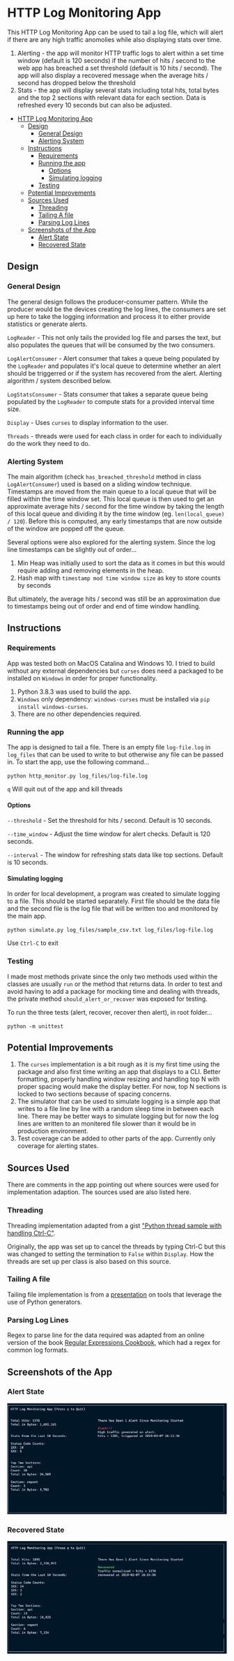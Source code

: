 # HTTP Log Monitoring App

This HTTP Log Monitoring App can be used to tail a log file, which will alert if there are any high traffic anomolies while also displaying stats over time.

1. Alerting - the app will monitor HTTP traffic logs to alert within a set time window (default is 120 seconds) if the number of hits / second to the web app has breached a set threshold (default is 10 hits / second). The app will also display a recovered message when the average hits / second has dropped below the threshold
2. Stats - the app will display several stats including total hits, total bytes and the top 2 sections with relevant data for each section. Data is refreshed every 10 seconds but can also be adjusted.

- [HTTP Log Monitoring App](#http-log-monitoring-app)
  - [Design](#design)
    - [General Design](#general-design)
    - [Alerting System](#alerting-system)
  - [Instructions](#instructions)
    - [Requirements](#requirements)
    - [Running the app](#running-the-app)
      - [Options](#options)
      - [Simulating logging](#simulating-logging)
    - [Testing](#testing)
  - [Potential Improvements](#potential-improvements)
  - [Sources Used](#sources-used)
    - [Threading](#threading)
    - [Tailing A file](#tailing-a-file)
    - [Parsing Log Lines](#parsing-log-lines)
  - [Screenshots of the App](#screenshots-of-the-app)
    - [Alert State](#alert-state)
    - [Recovered State](#recovered-state)

## Design

### General Design

The general design follows the producer-consumer pattern. While the producer would be the devices creating the log lines, the consumers are set up here to take the logging information and process it to either provide statistics or generate alerts.

`LogReader` - This not only tails the provided log file and parses the text, but also populates the queues that will be consumed by the two consumers.

`LogAlertConsumer` - Alert consumer that takes a queue being populated by the `LogReader` and populates it's local queue to determine whether an alert should be triggerred or if the system has recovered from the alert. Alerting algorithm / system described below.

`LogStatsConsumer` - Stats consumer that takes a separate queue being populated by the `LogReader` to compute stats for a provided interval time size.

`Display` - Uses `curses` to display information to the user.

`Threads` - threads were used for each class in order for each to individually do the work they need to do.

### Alerting System

The main algorithm (check `has_breached_threshold` method in class `LogAlertConsumer`) used is based on a sliding window technique. Timestamps are moved from the main queue to a local queue that will be filled within the time window set. This local queue is then used to get an approximate average hits / second for the time window by taking the length of this local queue and dividing it by the time window (eg. `len(local_queue) / 120`). Before this is computed, any early timestamps that are now outside of the window are popped off the queue.

Several options were also explored for the alerting system. Since the log line timestamps can be slightly out of order...

1. Min Heap was initially used to sort the data as it comes in but this would require adding and removing elements in the heap.
2. Hash map with `timestamp mod time window size` as key to store counts by seconds

But ultimately, the average hits / second was still be an approximation due to timestamps being out of order and end of time window handling.

## Instructions

### Requirements

App was tested both on MacOS Catalina and Windows 10. I tried to build without any external dependencies but `curses` does need a packaged to be installed on `Windows` in order for proper functionality.

1. Python 3.8.3 was used to build the app.
2. `Windows` only dependency: `windows-curses` must be installed via `pip install windows-curses`.
3. There are no other dependencies required.

### Running the app

The app is designed to tail a file. There is an empty file `log-file.log` in `log_files` that can be used to write to but otherwise any file can be passed in. To start the app, use the following command...

`python http_monitor.py log_files/log-file.log`

`q` Will quit out of the app and kill threads

#### Options

`--threshold` - Set the threshold for hits / second. Default is 10 seconds.

`--time_window` - Adjust the time window for alert checks. Default is 120 seconds.

`--interval` - The window for refreshing stats data like top sections. Default is 10 seconds.

#### Simulating logging

In order for local development, a program was created to simulate logging to a file. This should be started separately. First file should be the data file and the second file is the log file that will be written too and monitored by the main app.

`python simulate.py log_files/sample_csv.txt log_files/log-file.log`

Use `Ctrl-C` to exit

### Testing

I made most methods private since the only two methods used within the classes are usually `run` or the method that returns data. In order to test and avoid having to add a package for mocking time and dealing with threads, the private method `should_alert_or_recover` was exposed for testing.

To run the three tests (alert, recover, recover then alert), in root folder...

`python -m unittest`

## Potential Improvements

1. The `curses` implementation is a bit rough as it is my first time using the package and also first time writing an app that displays to a CLI. Better formatting, properly handling window resizing and handling top N with proper spacing would make the display better. For now, top N sections is locked to two sections because of spacing concerns.
2. The simulator that can be used to simulate logging is a simple app that writes to a file line by line with a random sleep time in between each line. There may be better ways to simulate logging but for now the log lines are written to an monitered file slower than it would be in production environment.
3. Test coverage can be added to other parts of the app. Currently only coverage for alerting states.

## Sources Used

There are comments in the app pointing out where sources were used for implementation adaption. The sources used are also listed here.

### Threading

Threading implementation adapted from a gist ["Python thread sample with handling Ctrl-C"](https://gist.github.com/ruedesign/5218221).

Originally, the app was set up to cancel the threads by typing Ctrl-C but this was changed to setting the termination to `False` within `Display`. How the threads are set up per class is also based on this source.

### Tailing A file

Tailing file implementation is from a [presentation](https://github.com/dabeaz/generators/) on tools that leverage the use of Python generators.

### Parsing Log Lines

Regex to parse line for the data required was adapted from an online version of the book [Regular Expressions Cookbook](https://www.oreilly.com/library/view/regular-expressions-cookbook/9781449327453/ch07s12.html), which had a regex for common log formats.

## Screenshots of the App

### Alert State

![Alert Image](./screenshots/alert.jpg)

### Recovered State

![Recovered Image](./screenshots/recovered.jpg)
